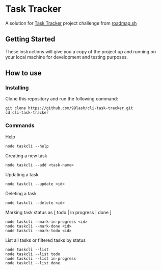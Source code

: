 # Task Tracker

A solution for [Task Tracker](https://roadmap.sh/projects/task-tracker) project challenge from [roadmap.sh](roadmap.sh) 

## Getting Started

These instructions will give you a copy of the project up and running on
your local machine for development and testing purposes.

## How to use

### Installing

Clone this repository and run the following command:

    git clone https://github.com/99lash/cli-task-tracker.git
    cd cli-task-tracker


### Commands
 
Help

    node taskcli --help 

Creating a new task

    node taskcli --add <task-name>

Updating a task

    node taskcli --update <id>

Deleting a task

    node taskcli --delete <id>

Marking task status as [ todo | in progress | done ]

    node taskcli --mark-in-progress <id>
    node taskcli --mark-done <id>
    node taskcli --mark-todo <id>

List all tasks or filtered tasks by status

    node taskcli --list
    node taskcli --list todo
    node taskcli --list in-progress
    node taskcli --list done